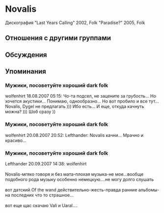 # Novalis

Дискография
"Last Years Calling" 2002, Folk
"Paradise?" 2005, Folk

## Отношения с другими группами


## Обсуждения


## Упоминания

### Мужики, посоветуйте хороший dark folk

wolfenhirt 18.08.2007 05:15:
Чо-та подсел, не зацените за грубость... Но хочется акустики... Понимаю, однообразно... Но вот пробило и все тут... Novalis, Dygel не предлагать ))) Ибо есть... И еще, откуда качнуть можна? ))) Шоб сразу ))

### Мужики, посоветуйте хороший dark folk

wolfenhirt 20.08.2007 20:52:
Lefthander: Novalis качни... Мрачно и красиво...

### Мужики, посоветуйте хороший dark folk

Lefthander 20.09.2007 14:38:
wolfenhirt<BR><BR>Novalis-мгяко говоря и без мата-плохая музыка-не мое...вообще подобного рода музыку особенно немецкую....не могу долго слушать<BR><BR>вот датский Of the wand действительно-жесть-правда ранние альбомы-на последних что то страшное...<BR><BR>вот еще щас скачаю Vali и Uaral....

